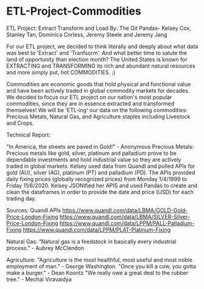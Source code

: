 # ETL-Project-Commodities

ETL Project: Extract Transform and Load
By: The Git Pandas- Kelsey Cox, Stanley Tan, Dominica Corless, Jeremy Steele and Jeremy Jang


For our ETL project, we decided to think literally and deeply about what data was best to 'Extract' and 'Tranfsorm'. 
And what better time to salute the land of opportunity than election month?
The United States is known for EXTRACTING and TRANSFORMING its rich and abundant natural resources and more simply put, hot COMMODITIES. ;) 

Commodities are economic goods that hold physical and functional value and have been actively traded in global commodity markets for decades.
We decided to focus our ETL project on our nation's most popular commodities, since they are in essence extracted and transformed themselves!
We will be 'ETL-ing' our data on the following commodities: Precious Metals, Natural Gas, and Agriculture staples including Livestock and Crops. 


Technical Report: 

"In America, the streets are paved in Gold!" - Anonymous
Precious Metals: Precious metals like gold, silver, platinum and palladium prove to be dependable investments and hold industrial value so they are actively traded in global markets. Kelsey used data from Quandl and pulled APIs for gold (AU), silver (AG), platinum (PT) and palladium (PD). The APIs provided daily fixing prices (globally recognized prices) from Monday 1/4/1999 to Friday 11/6/2020. Kelsey JSONified her APIS and used Pandas to create and clean the dataframes in order to provide the date and price (USD) for each trading day. 

Sources: Quandl APIs
https://www.quandl.com/data/LBMA/GOLD-Gold-Price-London-Fixing
https://www.quandl.com/data/LBMA/SILVER-Silver-Price-London-Fixing
https://www.quandl.com/data/LPPM/PALL-Palladium-Fixing
https://www.quandl.com/data/LPPM/PLAT-Platinum-Fixing


Natural Gas:
“Natural gas is a feedstock in basically every industrial process.” - Aubrey McClendon

Agriculture:
"Agriculture is the most healthful, most useful and most noble employment of man." - George Washington.
"Once you kill a cow, you gotta make a burger." - Dean Koontz
"We really owe a great deal to the rubber tree." - Mechai Viravaidya
